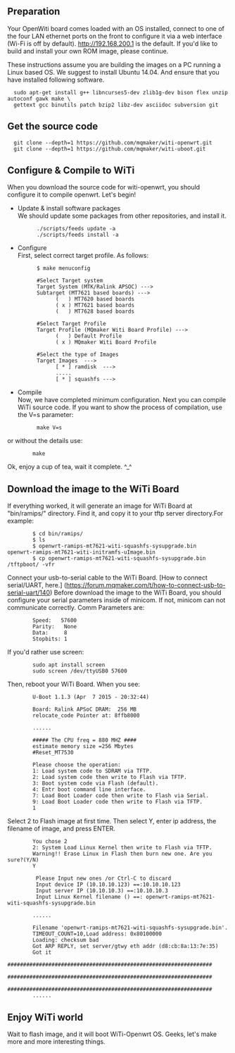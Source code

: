 Preparation
------
Your OpenWiti board comes loaded with an OS installed, connect to one of the four LAN ethernet ports on the front to configure it via a web interface (Wi-Fi is off by default). http://192.168.200.1 is the default. If you'd like to build and install your own ROM image, please continue. 

These instructions assume you are building the images on a PC running a Linux based OS. We suggest to install Ubuntu 14.04. And ensure that
you have installed following software.

      sudo apt-get install g++ libncurses5-dev zlib1g-dev bison flex unzip autoconf gawk make \
      gettext gcc binutils patch bzip2 libz-dev asciidoc subversion git

Get the source code
------
      git clone --depth=1 https://github.com/mqmaker/witi-openwrt.git
      git clone --depth=1 https://github.com/mqmaker/witi-uboot.git

Configure & Compile to WiTi
------
When you download the source code for witi-openwrt, you should configure it to compile openwrt. 
Let's begin!

* Update & install software packages<br> 
We should update some packages from other repositories, and install it.

            ./scripts/feeds update -a
            ./scripts/feeds install -a

* Configure<br>
First, select correct target profile. As follows:

            $ make menuconfig
            
            #Select Target system
            Target System (MTK/Ralink APSOC) --->
            Subtarget (MT7621 based boards) --->
                  (   ) MT7620 based boards
                  ( x ) MT7621 based boards
                  (   ) MT7628 based boards
            
            #Select Target Profile
            Target Profile (MQmaker Witi Board Profile) --->
                  (   ) Default Profile
                  ( x ) MQmaker Witi Board Profile
            
            #Select the type of Images
            Target Images  --->
                  [ * ] ramdisk  --->
                  .....
                  [ * ] squashfs --->

* Compile<br>
Now, we have completed minimum configuration. Next you can compile WiTi source code.
If you want to show the process of compilation, use the V=s parameter:

            make V=s
or without the details use:

            make
Ok,  enjoy a cup of tea, wait it complete. ^_^

Download the image to the WiTi Board
------
If everything worked, it will generate an image for WiTi Board at "bin/ramips/" directory. 
Find it, and copy it to your tftp server directory.For example:

            $ cd bin/ramips/
            $ ls
            $ openwrt-ramips-mt7621-witi-squashfs-sysupgrade.bin   openwrt-ramips-mt7621-witi-initramfs-uImage.bin
            $ cp openwrt-ramips-mt7621-witi-squashfs-sysupgrade.bin /tftpboot/ -vfr

Connect your usb-to-serial cable to the WiTi Board. [How to connect serial/UART, here.] (https://forum.mqmaker.com/t/how-to-connect-usb-to-serial-uart/140)
Before download the image to the WiTi Board, you should configure your serial parameters inside of minicom. 
If not, minicom can not communicate correctly. Comm Parameters are:

            Speed:   57600
            Parity:   None
            Data:     8
            Stopbits: 1
If you'd rather use screen:

            sudo apt install screen
            sudo screen /dev/ttyUSB0 57600

Then, reboot your WiTi Board. When you see:

            U-Boot 1.1.3 (Apr  7 2015 - 20:32:44)
            
            Board: Ralink APSoC DRAM:  256 MB
            relocate_code Pointer at: 8ffb8000
            
            ......
            
            ##### The CPU freq = 880 MHZ #### 
            estimate memory size =256 Mbytes
            #Reset_MT7530
            
            Please choose the operation: 
            1: Load system code to SDRAM via TFTP. 
            2: Load system code then write to Flash via TFTP. 
            3: Boot system code via Flash (default).
            4: Entr boot command line interface.
            7: Load Boot Loader code then write to Flash via Serial. 
            9: Load Boot Loader code then write to Flash via TFTP. 
            1
Select 2 to Flash image at first time. Then select Y, enter ip address, 
the filename of image, and press ENTER.

            You chose 2
            2: System Load Linux Kernel then write to Flash via TFTP. 
            Warning!! Erase Linux in Flash then burn new one. Are you sure?(Y/N)
            Y
            
             Please Input new ones /or Ctrl-C to discard
             Input device IP (10.10.10.123) ==:10.10.10.123
             Input server IP (10.10.10.3) ==:10.10.10.3
             Input Linux Kernel filename () ==: openwrt-ramips-mt7621-witi-squashfs-sysupgrade.bin
             
            ......
            
            Filename 'openwrt-ramips-mt7621-witi-squashfs-sysupgrade.bin'.
            TIMEOUT_COUNT=10,Load address: 0x80100000
            Loading: checksum bad
            Got ARP REPLY, set server/gtwy eth addr (d8:cb:8a:13:7e:35)
            Got it
            #################################################################
               #################################################################
               #################################################################
            ......

Enjoy WiTi world
------
Wait to flash image, and it will boot WiTi-Openwrt OS.
Geeks, let's make more and more interesting things.

